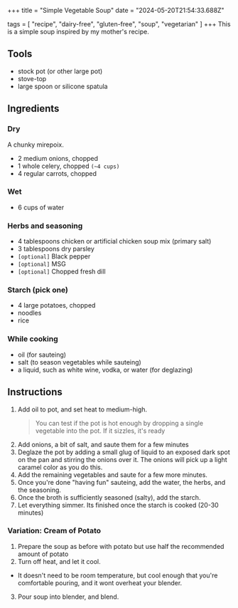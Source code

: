 +++
title = "Simple Vegetable Soup"
date = "2024-05-20T21:54:33.688Z"

tags = [ "recipe", "dairy-free", "gluten-free", "soup", "vegetarian" ]
+++
This is a simple soup inspired by my mother's recipe.


## Tools

* stock pot (or other large pot)
* stove-top
* large spoon or silicone spatula

## Ingredients

### Dry

A chunky mirepoix.

* 2 medium onions, chopped
* 1 whole celery, chopped `(~4 cups)`
* 4 regular carrots, chopped

### Wet

* 6 cups of water

### Herbs and seasoning

* 4 tablespoons chicken or artificial chicken soup mix (primary salt)
* 3 tablespoons dry parsley
* `[optional]` Black pepper
* `[optional]` MSG
* `[optional]` Chopped fresh dill

### Starch (pick one)

* 4 large potatoes, chopped
* noodles
* rice

### While cooking

* oil (for sauteing)
* salt (to season vegetables while sauteing)
* a liquid, such as white wine, vodka, or water (for deglazing)

## Instructions

1. Add oil to pot, and set heat to medium-high.
   > You can test if the pot is hot enough by dropping a single vegetable into the pot. If it sizzles, it's ready
2. Add onions, a bit of salt, and saute them for a few minutes
3. Deglaze the pot by adding a small glug of liquid to an exposed dark spot on the pan and stirring the onions over it. The onions will pick up a light caramel color as you do this.
4. Add the remaining vegetables and saute for a few more minutes.
5. Once you're done "having fun" sauteing, add the water, the herbs, and the seasoning.
6. Once the broth is sufficiently seasoned (salty), add the starch.
7. Let everything simmer. Its finished once the starch is cooked (20-30 minutes)

### Variation: Cream of Potato

1. Prepare the soup as before with potato but use half the recommended amount of potato
2. Turn off heat, and let it cool.
  * It doesn't need to be room temperature, but cool enough that you're comfortable pouring, and it wont overheat your blender.
3. Pour soup into blender, and blend.

